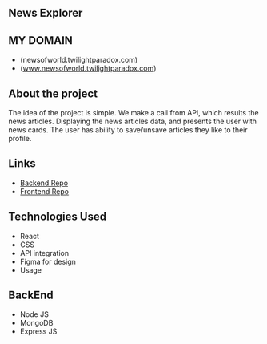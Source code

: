 ## News Explorer

## MY DOMAIN

- (newsofworld.twilightparadox.com)
- (www.newsofworld.twilightparadox.com)

## About the project

The idea of the project is simple. We make a call from API, which results the news articles. Displaying the news articles data, and presents the user with news cards. The user has ability to save/unsave articles they like to their profile.

## Links

- [Backend Repo](https://github.com/kamalthapa1997/news-explorer-backend)
- [Frontend Repo](https://github.com/kamalthapa1997/news-explorer-frontend)

## Technologies Used

- React
- CSS
- API integration
- Figma for design
- Usage

## BackEnd

- Node JS
- MongoDB
- Express JS
